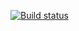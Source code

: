 [![Build status](https://ci.appveyor.com/api/projects/status/44iu7v2imboay33n/branch/master?svg=true)](https://ci.appveyor.com/project/maria-grig/hwaqa2-2-selenide/branch/master)